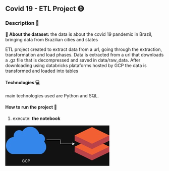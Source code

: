 <h2>Covid 19 - ETL Project 😷</h2>

<h3>Description 📌</h3>
<p>
<b>💾 About the dataset:</b> the data is about the covid 19 pandemic in Brazil, bringing data from Brazilian cities and states
</p>
<p>
ETL project created to extract data from a url, going through the extraction, transformation and load phases.
Data is extracted from a url that downloads a .gz file that is decompressed and saved in data/raw_data.
After downloading using databricks plataforms hosted by GCP the data is transformed and loaded into tables
</p>


<h4>Technologies 💻</h4>
<p>
     main technologies used are Python and SQL.
</p>

<h4>How to run the project 🏃</h4>
<ol>
    <li>execute: <b>the notebook</b></li>
</ol>


![My Image](etl.jpg)
